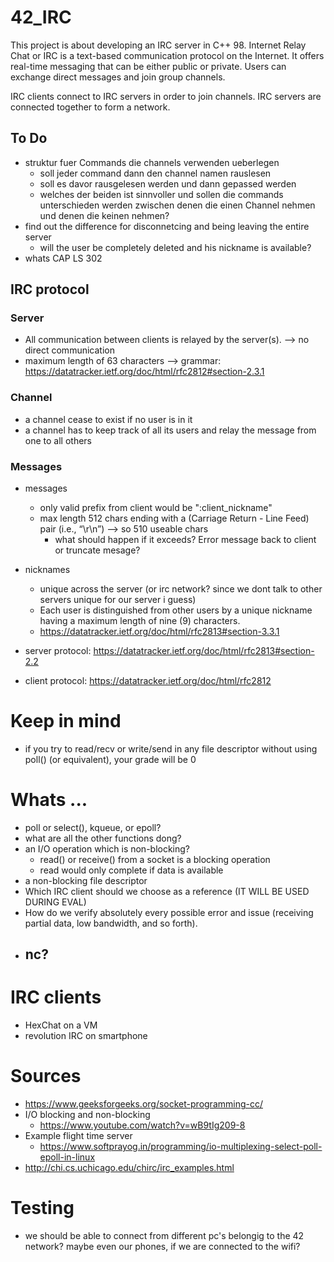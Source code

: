 # 42_IRC

This project is about developing an IRC server in C++ 98. Internet Relay Chat or IRC is a text-based communication protocol on the Internet.
It offers real-time messaging that can be either public or private. Users can exchange direct messages and join group channels.

IRC clients connect to IRC servers in order to join channels. 
IRC servers are connected together to form a network.

## To Do
- struktur fuer Commands die channels verwenden ueberlegen
	- soll jeder command dann den channel namen rauslesen
	- soll es davor rausgelesen werden und dann gepassed werden
	- welches der beiden ist sinnvoller und sollen die commands unterschieden werden
		zwischen denen die einen Channel nehmen und denen die keinen nehmen?
- find out the difference for disconnetcing and being leaving the entire server
	- will the user be completely deleted and his nickname is available?
- whats CAP LS 302

## IRC protocol
### Server
- All communication between clients is relayed by the
   server(s). --> no direct communication
- maximum length of 63 characters --> grammar: https://datatracker.ietf.org/doc/html/rfc2812#section-2.3.1

### Channel
- a channel cease to exist if no user is in it
- a channel has to keep track of all its users and relay the message from one to all others
### Messages
- messages
	- only valid prefix from client would be ":client_nickname"
	- max length 512 chars ending with a (Carriage Return - Line Feed) pair (i.e., “\r\n”) --> so 510 useable chars
		- what should happen if it exceeds? Error message back to client or truncate mesage?
- nicknames
	- unique across the server (or irc network? since we dont talk to other servers unique for our server i guess)
	- Each user is distinguished from other users by a unique nickname
   having a maximum length of nine (9) characters.
   - https://datatracker.ietf.org/doc/html/rfc2813#section-3.3.1

- server protocol: https://datatracker.ietf.org/doc/html/rfc2813#section-2.2
- client protocol: https://datatracker.ietf.org/doc/html/rfc2812

# Keep in mind
- if you try to read/recv or write/send in any file descriptor without using poll() (or equivalent), your grade will be 0

# Whats ...
- poll or select(), kqueue, or epoll?
- what are all the other functions dong?
- an I/O operation which is non-blocking?
	- read() or receive() from a socket is a blocking operation
	- read would only complete if data is available
- a non-blocking file descriptor
- Which IRC client should we choose as a reference (IT WILL BE USED DURING EVAL)
- How do we verify absolutely every possible error and issue (receiving partial data, low bandwidth,
and so forth).
- nc?
	- 

# IRC clients
- HexChat on a VM
- revolution IRC on smartphone


# Sources
- https://www.geeksforgeeks.org/socket-programming-cc/
- I/O blocking and non-blocking
	- https://www.youtube.com/watch?v=wB9tIg209-8
- Example flight time server
	- https://www.softprayog.in/programming/io-multiplexing-select-poll-epoll-in-linux
- http://chi.cs.uchicago.edu/chirc/irc_examples.html


# Testing
- we should be able to connect from different pc's belongig to the 42 network? maybe even our phones, if we are connected to the wifi?